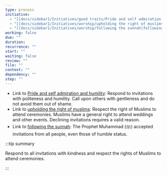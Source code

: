 ```yaml
---
type: process
initiative:
  - "[[docs/sidebar1/Initiatives/good traits/Pride and self admiration and humility|Pride and self admiration and humility]]"
  - "[[docs/sidebar1/Initiatives/worship/upholding the right of muslims|upholding the right of muslims]]"
  - "[[docs/sidebar1/Initiatives/worship/following the sunnah|following the sunnah]]"
working: false
due: ""
duration: 
recurrence: ""
start: ""
waiting: false
review: ""
file: ""
context: ""
dependency: ""
step: ""
---
```


* Link to [Pride and self admiration and humility](docs/sidebar1/Initiatives/good%20traits/Pride%20and%20self%20admiration%20and%20humility.md): Respond to invitations with politeness and humility. Call upon others with gentleness and do not avoid them out of shame.
* Link to [upholding the right of muslims](docs/sidebar1/Initiatives/worship/upholding%20the%20right%20of%20muslims.md): Respect the right of Muslims to attend ceremonies. Muslims have a general right to attend weddings and other events. Declining invitations requires a valid reason.
* Link to [following the sunnah](docs/sidebar1/Initiatives/worship/following%20the%20sunnah.md): The Prophet Muhammad (ﷺ) accepted invitations from all people, even those of humble status.

:::tip summary

Respond to all invitations with kindness and respect the rights of Muslims to attend ceremonies.

:::
